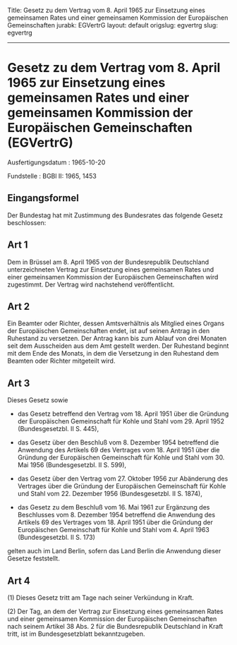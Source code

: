 Title: Gesetz zu dem Vertrag vom 8. April 1965 zur Einsetzung eines gemeinsamen Rates
  und einer gemeinsamen Kommission der Europäischen Gemeinschaften
jurabk: EGVertrG
layout: default
origslug: egvertrg
slug: egvertrg

---

# Gesetz zu dem Vertrag vom 8. April 1965 zur Einsetzung eines gemeinsamen Rates und einer gemeinsamen Kommission der Europäischen Gemeinschaften (EGVertrG)

Ausfertigungsdatum
:   1965-10-20

Fundstelle
:   BGBl II: 1965, 1453



## Eingangsformel

Der Bundestag hat mit Zustimmung des Bundesrates das folgende Gesetz
beschlossen:


## Art 1

Dem in Brüssel am 8. April 1965 von der Bundesrepublik Deutschland
unterzeichneten Vertrag zur Einsetzung eines gemeinsamen Rates und
einer gemeinsamen Kommission der Europäischen Gemeinschaften wird
zugestimmt. Der Vertrag wird nachstehend veröffentlicht.


## Art 2

Ein Beamter oder Richter, dessen Amtsverhältnis als Mitglied eines
Organs der Europäischen Gemeinschaften endet, ist auf seinen Antrag in
den Ruhestand zu versetzen. Der Antrag kann bis zum Ablauf von drei
Monaten seit dem Ausscheiden aus dem Amt gestellt werden. Der
Ruhestand beginnt mit dem Ende des Monats, in dem die Versetzung in
den Ruhestand dem Beamten oder Richter mitgeteilt wird.


## Art 3

Dieses Gesetz sowie

-   das Gesetz betreffend den Vertrag vom 18. April 1951 über die Gründung
    der Europäischen Gemeinschaft für Kohle und Stahl vom 29. April 1952
    (Bundesgesetzbl. II S. 445),


-   das Gesetz über den Beschluß vom 8. Dezember 1954 betreffend die
    Anwendung des Artikels 69 des Vertrages vom 18. April 1951 über die
    Gründung der Europäischen Gemeinschaft für Kohle und Stahl vom 30. Mai
    1956 (Bundesgesetzbl. II S. 599),


-   das Gesetz über den Vertrag vom 27. Oktober 1956 zur Abänderung des
    Vertrages über die Gründung der Europäischen Gemeinschaft für Kohle
    und Stahl vom 22. Dezember 1956 (Bundesgesetzbl. II S. 1874),


-   das Gesetz zu dem Beschluß vom 16. Mai 1961 zur Ergänzung des
    Beschlusses vom 8. Dezember 1954 betreffend die Anwendung des Artikels
    69 des Vertrages vom 18. April 1951 über die Gründung der Europäischen
    Gemeinschaft für Kohle und Stahl vom 4. April 1963 (Bundesgesetzbl. II
    S. 173)



gelten auch im Land Berlin, sofern das Land Berlin die Anwendung
dieser Gesetze feststellt.


## Art 4

(1) Dieses Gesetz tritt am Tage nach seiner Verkündung in Kraft.

(2) Der Tag, an dem der Vertrag zur Einsetzung eines gemeinsamen Rates
und einer gemeinsamen Kommission der Europäischen Gemeinschaften nach
seinem Artikel 38 Abs. 2 für die Bundesrepublik Deutschland in Kraft
tritt, ist im Bundesgesetzblatt bekanntzugeben.

